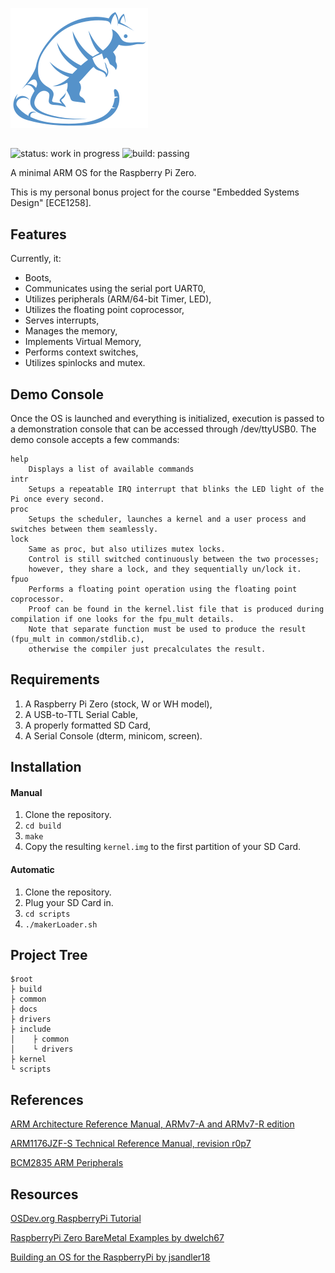 ![ARMadillo logo](logo.png)

##

![status: work in progress](https://img.shields.io/badge/status-work%20in%20progress-orange)
![build: passing](https://img.shields.io/badge/build-passing-green)

A minimal ARM OS for the Raspberry Pi Zero.

This is my personal bonus project for the course "Embedded Systems Design" [ECE1258].

## Features

Currently, it:

* Boots,
* Communicates using the serial port UART0,
* Utilizes peripherals (ARM/64-bit Timer, LED),
* Utilizes the floating point coprocessor,
* Serves interrupts,
* Manages the memory,
* Implements Virtual Memory,
* Performs context switches,
* Utilizes spinlocks and mutex.

## Demo Console

Once the OS is launched and everything is initialized, execution is passed to
a demonstration console that can be accessed through /dev/ttyUSB0.
The demo console accepts a few commands:

	help
		Displays a list of available commands
	intr
		Setups a repeatable IRQ interrupt that blinks the LED light of the Pi once every second.
	proc
		Setups the scheduler, launches a kernel and a user process and switches between them seamlessly.
	lock
		Same as proc, but also utilizes mutex locks.
		Control is still switched continuously between the two processes;
		however, they share a lock, and they sequentially un/lock it.
	fpuo
		Performs a floating point operation using the floating point coprocessor.
		Proof can be found in the kernel.list file that is produced during compilation if one looks for the fpu_mult details.
		Note that separate function must be used to produce the result (fpu_mult in common/stdlib.c),
		otherwise the compiler just precalculates the result.

## Requirements

1. A Raspberry Pi Zero (stock, W or WH model),
2. A USB-to-TTL Serial Cable,
3. A properly formatted SD Card,
4. A Serial Console (dterm, minicom, screen).

## Installation

#### Manual

1. Clone the repository.
2. `cd build`
3. `make`
4. Copy the resulting `kernel.img` to the first partition of your SD Card.

#### Automatic

1. Clone the repository.
2. Plug your SD Card in.
3. `cd scripts`
4. `./makerLoader.sh`

## Project Tree

    $root
    ├ build
    ├ common
    ├ docs
    ├ drivers
    ├ include
    │    ├ common
    │    └ drivers
    ├ kernel
    └ scripts

## References

[ARM Architecture Reference Manual, ARMv7-A and ARMv7-R edition](https://static.docs.arm.com/ddi0406/c/DDI0406C_C_arm_architecture_reference_manual.pdf)

[ARM1176JZF-S Technical Reference Manual, revision r0p7](http://infocenter.arm.com/help/topic/com.arm.doc.ddi0301h/DDI0301H_arm1176jzfs_r0p7_trm.pdf)

[BCM2835 ARM Peripherals](https://www.raspberrypi.org/documentation/hardware/raspberrypi/bcm2835/BCM2835-ARM-Peripherals.pdf)

## Resources

[OSDev.org RaspberryPi Tutorial](https://wiki.osdev.org/ARM_RaspberryPi_Tutorial_C)

[RaspberryPi Zero BareMetal Examples by dwelch67](https://github.com/dwelch67/raspberrypi-zero)

[Building an OS for the RaspberryPi by jsandler18](https://jsandler18.github.io/)
